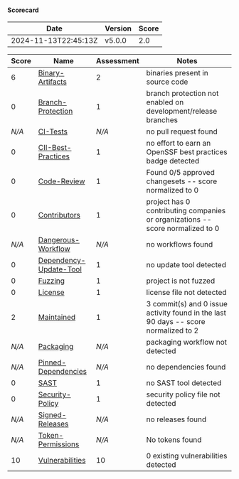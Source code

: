 #### **Scorecard**

|Date            |Version            |Score            |
|----------------|-------------------|-----------------|
|2024-11-13T22:45:13Z|v5.0.0|2.0|

|Score|Name|Assessment|Notes|
|-----|----|----------|-----|
|6|[Binary-Artifacts](https://github.com/ossf/scorecard/blob/main/docs/checks.md#binary-artifacts)|2|binaries present in source code|
|0|[Branch-Protection](https://github.com/ossf/scorecard/blob/main/docs/checks.md#branch-protection)|1|branch protection not enabled on development/release branches|
|*N/A*|[CI-Tests](https://github.com/ossf/scorecard/blob/main/docs/checks.md#ci-tests)|*N/A*|no pull request found|
|0|[CII-Best-Practices](https://github.com/ossf/scorecard/blob/main/docs/checks.md#cii-best-practices)|1|no effort to earn an OpenSSF best practices badge detected|
|0|[Code-Review](https://github.com/ossf/scorecard/blob/main/docs/checks.md#code-review)|1|Found 0/5 approved changesets -- score normalized to 0|
|0|[Contributors](https://github.com/ossf/scorecard/blob/main/docs/checks.md#contributors)|1|project has 0 contributing companies or organizations -- score normalized to 0|
|*N/A*|[Dangerous-Workflow](https://github.com/ossf/scorecard/blob/main/docs/checks.md#dangerous-workflow)|*N/A*|no workflows found|
|0|[Dependency-Update-Tool](https://github.com/ossf/scorecard/blob/main/docs/checks.md#dependency-update-tool)|1|no update tool detected|
|0|[Fuzzing](https://github.com/ossf/scorecard/blob/main/docs/checks.md#fuzzing)|1|project is not fuzzed|
|0|[License](https://github.com/ossf/scorecard/blob/main/docs/checks.md#license)|1|license file not detected|
|2|[Maintained](https://github.com/ossf/scorecard/blob/main/docs/checks.md#maintained)|1|3 commit(s) and 0 issue activity found in the last 90 days -- score normalized to 2|
|*N/A*|[Packaging](https://github.com/ossf/scorecard/blob/main/docs/checks.md#packaging)|*N/A*|packaging workflow not detected|
|*N/A*|[Pinned-Dependencies](https://github.com/ossf/scorecard/blob/main/docs/checks.md#pinned-dependencies)|*N/A*|no dependencies found|
|0|[SAST](https://github.com/ossf/scorecard/blob/main/docs/checks.md#sast)|1|no SAST tool detected|
|0|[Security-Policy](https://github.com/ossf/scorecard/blob/main/docs/checks.md#security-policy)|1|security policy file not detected|
|*N/A*|[Signed-Releases](https://github.com/ossf/scorecard/blob/main/docs/checks.md#signed-releases)|*N/A*|no releases found|
|*N/A*|[Token-Permissions](https://github.com/ossf/scorecard/blob/main/docs/checks.md#token-permissions)|*N/A*|No tokens found|
|10|[Vulnerabilities](https://github.com/ossf/scorecard/blob/main/docs/checks.md#vulnerabilities)|10|0 existing vulnerabilities detected|
